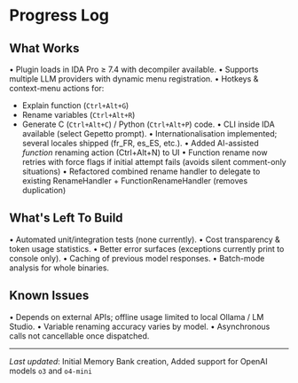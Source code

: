 # Progress Log

## What Works
• Plugin loads in IDA Pro ≥ 7.4 with decompiler available.
• Supports multiple LLM providers with dynamic menu registration.
• Hotkeys & context-menu actions for:
  * Explain function (`Ctrl+Alt+G`)
  * Rename variables (`Ctrl+Alt+R`)
  * Generate C (`Ctrl+Alt+C`) / Python (`Ctrl+Alt+P`) code.
• CLI inside IDA available (select Gepetto prompt).
• Internationalisation implemented; several locales shipped (fr_FR, es_ES, etc.).
• Added AI-assisted *function* renaming action (Ctrl+Alt+N) to UI
• Function rename now retries with force flags if initial attempt fails (avoids silent comment-only situations)
• Refactored combined rename handler to delegate to existing RenameHandler + FunctionRenameHandler (removes duplication)

## What's Left To Build
• Automated unit/integration tests (none currently).
• Cost transparency & token usage statistics.
• Better error surfaces (exceptions currently print to console only).
• Caching of previous model responses.
• Batch-mode analysis for whole binaries.

## Known Issues
• Depends on external APIs; offline usage limited to local Ollama / LM Studio.
• Variable renaming accuracy varies by model.
• Asynchronous calls not cancellable once dispatched.

---
*Last updated*: Initial Memory Bank creation, Added support for OpenAI models `o3` and `o4-mini` 